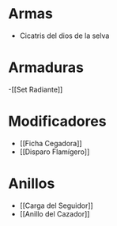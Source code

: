 # Armas
- Cicatris del dios de la selva

# Armaduras
-[[Set Radiante]]

# Modificadores
- [[Ficha Cegadora]]
- [[Disparo Flamígero]]

# Anillos
- [[Carga del Seguidor]]
- [[Anillo del Cazador]]